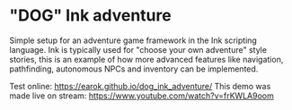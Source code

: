 # "DOG" Ink adventure
Simple setup for an adventure game framework in the Ink scripting language.
Ink is typically used for "choose your own adventure" style stories, this is an example of how more advanced features like navigation, pathfinding, autonomous NPCs and inventory can be implemented.

Test online: https://earok.github.io/dog_ink_adventure/
This demo was made live on stream: https://www.youtube.com/watch?v=frKWLA9oom
